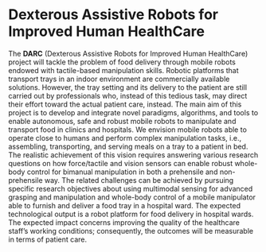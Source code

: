 # Dexterous Assistive Robots for Improved Human HealthCare

The **DARC** (Dexterous Assistive Robots for Improved Human HealthCare) project will tackle the problem of food delivery through mobile robots endowed with tactile-based manipulation skills. 
Robotic platforms that transport trays in an indoor environment are commercially available solutions. 
However, the tray setting and its delivery to the patient are still carried out by professionals who, instead of this tedious task, may direct their effort toward the actual patient care, instead. 
The main aim of this project is to develop and integrate novel paradigms, algorithms, and tools to enable autonomous, safe and robust mobile robots to manipulate and transport food in clinics and hospitals. 
We envision mobile robots able to operate close to humans and perform complex manipulation tasks, i.e., assembling, transporting, and serving meals on a tray to a patient in bed. 
The realistic achievement of this vision requires answering various research questions on how force/tactile and vision sensors can enable robust whole-body control for bimanual manipulation 
in both a prehensile and non-prehensile way. 
The related challenges can be achieved by pursuing specific research objectives about using multimodal sensing for advanced grasping and manipulation and whole-body control of a mobile manipulator 
able to furnish and deliver a food tray in a hospital ward. The expected technological output is a robot platform for food delivery in hospital wards. 
The expected impact concerns improving the quality of the healthcare staff’s working conditions; consequently, the outcomes will be measurable in terms of patient care.

